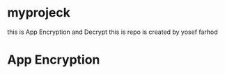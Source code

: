 # myprojeck
this is App Encryption and Decrypt 
this is repo is created by yosef farhod
<h1>App Encryption</h1>
